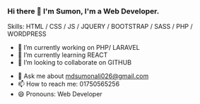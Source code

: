 ### Hi there 👋 I'm Sumon, I'm a Web Developer.


Skills: HTML / CSS / JS / JQUERY / BOOTSTRAP / SASS / PHP / WORDPRESS

- 🔭 I’m currently working on PHP/ LARAVEL
- 🌱 I’m currently learning REACT
- 👯 I’m looking to collaborate on GITHUB
<!-- - 🤔 I’m looking for help with ... -->
- 💬 Ask me about mdsumonali026@gmail.com
- 📫 How to reach me: 01750565256
- 😄 Pronouns: Web Developer
<!-- - ⚡ Fun fact: ... -->
